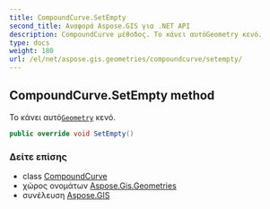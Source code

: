 ```yaml
---
title: CompoundCurve.SetEmpty
second_title: Αναφορά Aspose.GIS για .NET API
description: CompoundCurve μέθοδος. Το κάνει αυτόGeometry κενό.
type: docs
weight: 180
url: /el/net/aspose.gis.geometries/compoundcurve/setempty/
---
```

## CompoundCurve.SetEmpty method

Το κάνει αυτό[`Geometry`](../../geometry/) κενό.

```csharp
public override void SetEmpty()
```

### Δείτε επίσης

* class [CompoundCurve](../)
* χώρος ονομάτων [Aspose.Gis.Geometries](../../compoundcurve/)
* συνέλευση [Aspose.GIS](../../../)


